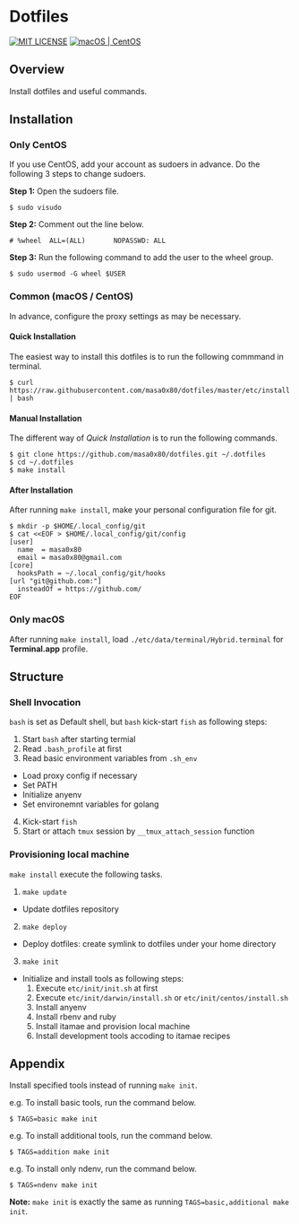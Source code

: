 # Dotfiles

[![MIT LICENSE](http://img.shields.io/badge/license-MIT-blue.svg?style=flat-square)](LICENSE)
[![macOS | CentOS](https://img.shields.io/badge/platform-macOS%20|%20CentOS-8c8c8c.svg?style=flat-square)](#installation)

## Overview

Install dotfiles and useful commands.

## Installation

### Only CentOS

If you use CentOS, add your account as sudoers in advance.
Do the following 3 steps to change sudoers.

**Step 1:** Open the sudoers file.

```
$ sudo visudo
```

**Step 2:** Comment out the line below.

```
# %wheel  ALL=(ALL)       NOPASSWD: ALL
```

**Step 3:** Run the following command to add the user to the wheel group.

```
$ sudo usermod -G wheel $USER
```

### Common (macOS / CentOS)

In advance, configure the proxy settings as may be necessary.

#### Quick Installation

The easiest way to install this dotfiles is to run the following commmand in terminal.

```
$ curl https://raw.githubusercontent.com/masa0x80/dotfiles/master/etc/install | bash
```

#### Manual Installation

The different way of *Quick Installation* is to run the following commands.

```
$ git clone https://github.com/masa0x80/dotfiles.git ~/.dotfiles
$ cd ~/.dotfiles
$ make install
```

#### After Installation

After running `make install`, make your personal configuration file for git.

```
$ mkdir -p $HOME/.local_config/git
$ cat <<EOF > $HOME/.local_config/git/config
[user]
  name  = masa0x80
  email = masa0x80@gmail.com
[core]
  hooksPath = ~/.local_config/git/hooks
[url "git@github.com:"]
  insteadOf = https://github.com/
EOF
```

### Only macOS

After running `make install`, load `./etc/data/terminal/Hybrid.terminal` for **Terminal.app** profile.

## Structure

### Shell Invocation

`bash` is set as Default shell, but `bash` kick-start `fish` as following steps:

1. Start `bash` after starting termial
2. Read `.bash_profile` at first
3. Read basic environment variables from `.sh_env`
  - Load proxy config if necessary
  - Set PATH
  - Initialize anyenv
  - Set environemnt variables for golang
4. Kick-start `fish`
5. Start or attach `tmux` session by `__tmux_attach_session` function

### Provisioning local machine

`make install` execute the following tasks.

1. `make update`
  - Update dotfiles repository
2. `make deploy`
  - Deploy dotfiles: create symlink to dotfiles under your home directory
3. `make init`
  - Initialize and install tools as following steps:
    1. Execute `etc/init/init.sh` at first
    2. Execute `etc/init/darwin/install.sh` or `etc/init/centos/install.sh`
    3. Install anyenv
    4. Install rbenv and ruby
    5. Install itamae and provision local machine
    6. Install development tools accoding to itamae recipes

## Appendix

Install specified tools instead of running `make init`.

e.g. To install basic tools, run the command below.

```
$ TAGS=basic make init
```

e.g. To install additional tools, run the command below.

```
$ TAGS=addition make init
```

e.g. To install only ndenv, run the command below.

```
$ TAGS=ndenv make init
```

**Note:** `make init` is exactly the same as running `TAGS=basic,additional make init`.
